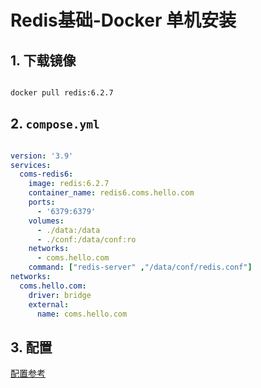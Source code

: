 # Redis基础-Docker 单机安装

## 1. 下载镜像

```bash

docker pull redis:6.2.7
```

## 2. `compose.yml`

```yml

version: '3.9'
services:
  coms-redis6:
    image: redis:6.2.7
    container_name: redis6.coms.hello.com
    ports:
      - '6379:6379'
    volumes:
      - ./data:/data
      - ./conf:/data/conf:ro
    networks:
      - coms.hello.com
    command: ["redis-server" ,"/data/conf/redis.conf"]
networks:
  coms.hello.com:
    driver: bridge
    external:
      name: coms.hello.com

```

## 3. 配置

[配置参考](https://github.com/redis/redis/blob/unstable/redis.conf)